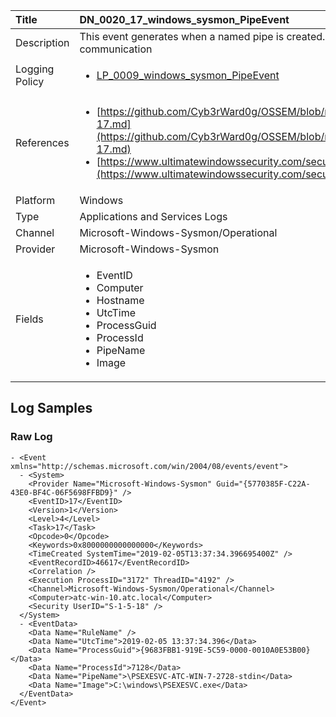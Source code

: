 | Title          | DN_0020_17_windows_sysmon_PipeEvent                                                                                                      |
|:---------------|:-----------------------------------------------------------------------------------------------------------------|
| Description    | This event generates when a named pipe is created. Malware often uses named  pipes for interprocess communication                                                                                                |
| Logging Policy | <ul><li>[LP_0009_windows_sysmon_PipeEvent](../Logging_Policies/LP_0009_windows_sysmon_PipeEvent.md)</li></ul> |
| References     | <ul><li>[https://github.com/Cyb3rWard0g/OSSEM/blob/master/data_dictionaries/windows/sysmon/event-17.md](https://github.com/Cyb3rWard0g/OSSEM/blob/master/data_dictionaries/windows/sysmon/event-17.md)</li><li>[https://www.ultimatewindowssecurity.com/securitylog/encyclopedia/event.aspx?eventid=90017](https://www.ultimatewindowssecurity.com/securitylog/encyclopedia/event.aspx?eventid=90017)</li></ul>                                  |
| Platform       | Windows   |
| Type           | Applications and Services Logs 		| 
| Channel        | Microsoft-Windows-Sysmon/Operational    |
| Provider       | Microsoft-Windows-Sysmon   |
| Fields         | <ul><li>EventID</li><li>Computer</li><li>Hostname</li><li>UtcTime</li><li>ProcessGuid</li><li>ProcessId</li><li>PipeName</li><li>Image</li></ul>                                               |


## Log Samples

### Raw Log

```
- <Event xmlns="http://schemas.microsoft.com/win/2004/08/events/event">
  - <System>
    <Provider Name="Microsoft-Windows-Sysmon" Guid="{5770385F-C22A-43E0-BF4C-06F5698FFBD9}" /> 
    <EventID>17</EventID> 
    <Version>1</Version> 
    <Level>4</Level> 
    <Task>17</Task> 
    <Opcode>0</Opcode> 
    <Keywords>0x8000000000000000</Keywords> 
    <TimeCreated SystemTime="2019-02-05T13:37:34.396695400Z" /> 
    <EventRecordID>46617</EventRecordID> 
    <Correlation /> 
    <Execution ProcessID="3172" ThreadID="4192" /> 
    <Channel>Microsoft-Windows-Sysmon/Operational</Channel> 
    <Computer>atc-win-10.atc.local</Computer> 
    <Security UserID="S-1-5-18" /> 
  </System>
  - <EventData>
    <Data Name="RuleName" /> 
    <Data Name="UtcTime">2019-02-05 13:37:34.396</Data> 
    <Data Name="ProcessGuid">{9683FBB1-919E-5C59-0000-0010A0E53B00}</Data> 
    <Data Name="ProcessId">7128</Data> 
    <Data Name="PipeName">\PSEXESVC-ATC-WIN-7-2728-stdin</Data> 
    <Data Name="Image">C:\windows\PSEXESVC.exe</Data> 
  </EventData>
</Event>

```




